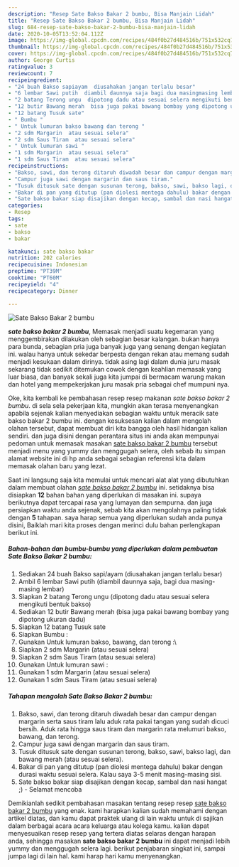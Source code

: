 ```yaml
---
description: "Resep Sate Bakso Bakar 2 bumbu, Bisa Manjain Lidah"
title: "Resep Sate Bakso Bakar 2 bumbu, Bisa Manjain Lidah"
slug: 684-resep-sate-bakso-bakar-2-bumbu-bisa-manjain-lidah
date: 2020-10-05T13:52:04.112Z
image: https://img-global.cpcdn.com/recipes/484f0b27d484516b/751x532cq70/sate-bakso-bakar-2-bumbu-foto-resep-utama.jpg
thumbnail: https://img-global.cpcdn.com/recipes/484f0b27d484516b/751x532cq70/sate-bakso-bakar-2-bumbu-foto-resep-utama.jpg
cover: https://img-global.cpcdn.com/recipes/484f0b27d484516b/751x532cq70/sate-bakso-bakar-2-bumbu-foto-resep-utama.jpg
author: George Curtis
ratingvalue: 3
reviewcount: 7
recipeingredient:
- "24 buah Bakso sapiayam  diusahakan jangan terlalu besar"
- "6 lembar Sawi putih  diambil daunnya saja bagi dua masingmasing lembar"
- "2 batang Terong ungu  dipotong dadu atau sesuai selera mengikuti bentuk bakso"
- "12 butir Bawang merah  bisa juga pakai bawang bombay yang dipotong ukuran dadu"
- "12 batang Tusuk sate"
- " Bumbu "
- " Untuk lumuran bakso bawang dan terong "
- "2 sdm Margarin  atau sesuai selera"
- "2 sdm Saus Tiram  atau sesuai selera"
- " Untuk lumuran sawi "
- "1 sdm Margarin  atau sesuai selera"
- "1 sdm Saus Tiram  atau sesuai selera"
recipeinstructions:
- "Bakso, sawi, dan terong ditaruh diwadah besar dan campur dengan margarin serta saus tiram lalu aduk rata pakai tangan yang sudah dicuci bersih. Aduk rata hingga saus tiram dan margarin rata melumuri bakso, bawang, dan terong."
- "Campur juga sawi dengan margarin dan saus tiram."
- "Tusuk ditusuk sate dengan susunan terong, bakso, sawi, bakso lagi, dan bawang merah (atau sesuai selera)."
- "Bakar di pan yang ditutup (pan diolesi mentega dahulu) bakar dengan durasi waktu sesuai selera. Kalau saya 3-5 menit masing-masing sisi."
- "Sate bakso bakar siap disajikan dengan kecap, sambal dan nasi hangat ;)  Selamat mencoba"
categories:
- Resep
tags:
- sate
- bakso
- bakar

katakunci: sate bakso bakar 
nutrition: 202 calories
recipecuisine: Indonesian
preptime: "PT39M"
cooktime: "PT60M"
recipeyield: "4"
recipecategory: Dinner

---
```



![Sate Bakso Bakar 2 bumbu](https://img-global.cpcdn.com/recipes/484f0b27d484516b/751x532cq70/sate-bakso-bakar-2-bumbu-foto-resep-utama.jpg)

<b><i>sate bakso bakar 2 bumbu</i></b>, Memasak menjadi suatu kegemaran yang menggembirakan dilakukan oleh sebagian besar kalangan. bukan hanya para bunda, sebagian pria juga banyak juga yang senang dengan kegiatan ini. walau hanya untuk sekedar berpesta dengan rekan atau memang sudah menjadi kesukaan dalam dirinya. tidak asing lagi dalam dunia juru masak sekarang tidak sedikit ditemukan cowok dengan keahlian memasak yang luar biasa, dan banyak sekali juga kita jumpai di bermacam warung makan dan hotel yang mempekerjakan juru masak pria sebagai chef mumpuni nya.



Oke, kita kembali ke pembahasan resep resep makanan <i>sate bakso bakar 2 bumbu</i>. di sela sela pekerjaan kita, mungkin akan terasa menyenangkan apabila sejenak kalian menyediakan sebagian waktu untuk meracik sate bakso bakar 2 bumbu ini. dengan kesuksesan kalian dalam mengolah olahan tersebut, dapat membuat diri kita bangga oleh hasil hidangan kalian sendiri. dan juga disini dengan perantara situs ini anda akan mempunyai pedoman untuk memasak masakan <u>sate bakso bakar 2 bumbu</u> tersebut menjadi menu yang yummy dan menggugah selera, oleh sebab itu simpan alamat website ini di hp anda sebagai sebagian referensi kita dalam memasak olahan baru yang lezat.


Saat ini langsung saja kita memulai untuk mencari alat alat yang dibutuhkan dalam membuat olahan <u><i>sate bakso bakar 2 bumbu</i></u> ini. setidaknya bisa disiapkan <b>12</b> bahan bahan yang diperlukan di masakan ini. supaya berikutnya dapat tercapai rasa yang lumayan dan sempurna. dan juga persiapkan waktu anda sejenak, sebab kita akan mengolahnya paling tidak dengan <b>5</b> tahapan. saya harap semua yang diperlukan sudah anda punya disini, Baiklah mari kita proses dengan merinci dulu bahan perlengkapan berikut ini.

<!--inarticleads1-->

##### Bahan-bahan dan bumbu-bumbu yang diperlukan dalam pembuatan Sate Bakso Bakar 2 bumbu:

1. Sediakan 24 buah Bakso sapi/ayam  (diusahakan jangan terlalu besar)
1. Ambil 6 lembar Sawi putih  (diambil daunnya saja, bagi dua masing-masing lembar)
1. Siapkan 2 batang Terong ungu  (dipotong dadu atau sesuai selera mengikuti bentuk bakso)
1. Sediakan 12 butir Bawang merah  (bisa juga pakai bawang bombay yang dipotong ukuran dadu)
1. Siapkan 12 batang Tusuk sate
1. Siapkan  Bumbu :
1. Gunakan  Untuk lumuran bakso, bawang, dan terong :\
1. Siapkan 2 sdm Margarin  (atau sesuai selera)
1. Siapkan 2 sdm Saus Tiram  (atau sesuai selera)
1. Gunakan  Untuk lumuran sawi :
1. Gunakan 1 sdm Margarin  (atau sesuai selera)
1. Gunakan 1 sdm Saus Tiram  (atau sesuai selera)




<!--inarticleads2-->

##### Tahapan mengolah Sate Bakso Bakar 2 bumbu:

1. Bakso, sawi, dan terong ditaruh diwadah besar dan campur dengan margarin serta saus tiram lalu aduk rata pakai tangan yang sudah dicuci bersih. Aduk rata hingga saus tiram dan margarin rata melumuri bakso, bawang, dan terong.
1. Campur juga sawi dengan margarin dan saus tiram.
1. Tusuk ditusuk sate dengan susunan terong, bakso, sawi, bakso lagi, dan bawang merah (atau sesuai selera).
1. Bakar di pan yang ditutup (pan diolesi mentega dahulu) bakar dengan durasi waktu sesuai selera. Kalau saya 3-5 menit masing-masing sisi.
1. Sate bakso bakar siap disajikan dengan kecap, sambal dan nasi hangat ;)  - Selamat mencoba




Demikianlah sedikit pembahasan masakan tentang resep resep <u>sate bakso bakar 2 bumbu</u> yang enak. kami harapkan kalian sudah memahami dengan artikel diatas, dan kamu dapat praktek ulang di lain waktu untuk di sajikan dalam berbagai acara acara keluarga atau kolega kamu. kalian dapat menyesuaikan resep resep yang tertera diatas selaras dengan harapan anda, sehingga masakan <b>sate bakso bakar 2 bumbu</b> ini dapat menjadi lebih yummy dan menggugah selera lagi. berikut penjabaran singkat ini, sampai jumpa lagi di lain hal. kami harap hari kamu menyenangkan.
